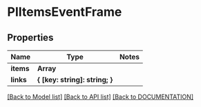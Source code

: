 # PIItemsEventFrame

## Properties
Name | Type | Notes
------------ | ------------- | -------------
**items** | **Array<PIEventFrame>**
**links** | **{ [key: string]: string; }**

[[Back to Model list]](../../DOCUMENTATION.md#documentation-for-models) [[Back to API list]](../../DOCUMENTATION.md#documentation-for-api-endpoints) [[Back to DOCUMENTATION]](../../DOCUMENTATION.md)
